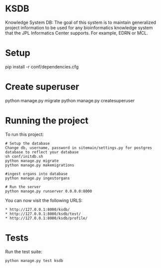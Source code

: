 # KSDB

Knowledge System DB: The goal of this system is to maintain generalized project information to be used for any bioinformatics knowledge system that the JPL Informatics Center supports. For example, EDRN or MCL.


# Setup

pip install -r conf/dependencies.cfg

# Create superuser
python manage.py migrate
python manage.py createsuperuser

# Running the project

To run this project:

    # Setup the database
    Change db, username, password in sitemain/settings.py for postgres database to reflect your database
    sh conf/initdb.sh
    python manage.py migrate
    python manage.py makemigrations

    #ingest organs into database
    python manage.py ingestorgans

    # Run the server
    python manage.py runserver 0.0.0.0:8000

You can now visit the following URLS:

	* http://127.0.0.1:8000/ksdb/
	* http://127.0.0.1:8000/ksdb/test/
	* http://127.0.0.1:8000/ksdb/profile/

# Tests

Run the test suite:

    python manage.py test ksdb

